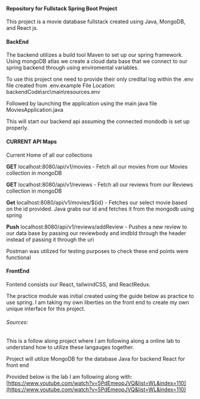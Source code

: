 #### Repository for Fullstack Spring Boot Project  

This project is a movie database fullstack created using Java, MongoDB, and React js.

#### BackEnd

The backend utilizes a build tool Maven to set up our spring framework. Using mongoDB atlas we create a cloud data base that we connect to our spring backend through using enviromental variables.

To use this project one need to provide their only credital log within the .env file created from .env.example
File Location: backendCode\src\main\resources\.env

Followed by launching the application using the main java file MoviesApplication.java

This will start our backend api assuming the connected mondodb is set up properly.

####  CURRENT API Maps

Current Home of all our collections

**GET** localhost:8080/api/v1/movies - Fetch all our movies from our Movies collection in mongoDB

**GET** localhost:8080/api/v1/reviews - Fetch all our reviews from our Reviews collection in mongoDB

**Get** localhost:8080/api/v1/movies/${id} - Fetches our select movie based on the id provided. Java grabs our id and fetches it from the mongodb using spring

**Push** localhost:8080/api/v1/reviews/addReview - Pushes a new review to our data base by passing our reviewbody and imdbId through the header instead of passing it through the uri

Postman was utilized for testing purposes to check these end points were functional

#### FrontEnd

Fontend consists our React, tailwindCSS, and ReactRedux.

The practice module was initial created using the guide below as practice to use spring. I am taking my own liberties on the front end to create my own unique interface for this project.



###### Sources:

This is a follow along project where I am following along a online lab to understand how to utilize these langauges together.

Project will utilize MongoDB for the database
Java for backend
React for front end


Provided below is the lab I am following along with: 
[https://www.youtube.com/watch?v=5PdEmeopJVQ&list=WL&index=110](https://www.youtube.com/watch?v=5PdEmeopJVQ&list=WL&index=110)
